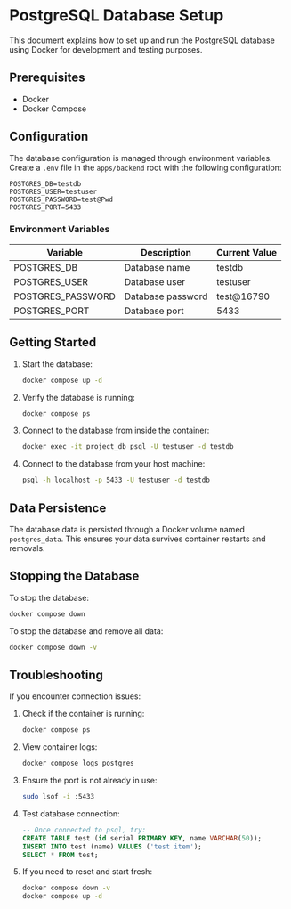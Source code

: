 # PostgreSQL Database Setup

This document explains how to set up and run the PostgreSQL database using Docker for development and testing purposes.

## Prerequisites

- Docker
- Docker Compose

## Configuration

The database configuration is managed through environment variables. Create a `.env` file in the `apps/backend` root with the following configuration:

```
POSTGRES_DB=testdb
POSTGRES_USER=testuser
POSTGRES_PASSWORD=test@Pwd
POSTGRES_PORT=5433
```

### Environment Variables

| Variable          | Description       | Current Value |
| ----------------- | ----------------- | ------------- |
| POSTGRES_DB       | Database name     | testdb        |
| POSTGRES_USER     | Database user     | testuser      |
| POSTGRES_PASSWORD | Database password | test@16790    |
| POSTGRES_PORT     | Database port     | 5433          |

## Getting Started

1. Start the database:

   ```bash
   docker compose up -d
   ```

2. Verify the database is running:

   ```bash
   docker compose ps
   ```

3. Connect to the database from inside the container:

   ```bash
   docker exec -it project_db psql -U testuser -d testdb
   ```

4. Connect to the database from your host machine:
   ```bash
   psql -h localhost -p 5433 -U testuser -d testdb
   ```

## Data Persistence

The database data is persisted through a Docker volume named `postgres_data`. This ensures your data survives container restarts and removals.

## Stopping the Database

To stop the database:

```bash
docker compose down
```

To stop the database and remove all data:

```bash
docker compose down -v
```

## Troubleshooting

If you encounter connection issues:

1. Check if the container is running:

   ```bash
   docker compose ps
   ```

2. View container logs:

   ```bash
   docker compose logs postgres
   ```

3. Ensure the port is not already in use:

   ```bash
   sudo lsof -i :5433
   ```

4. Test database connection:

   ```sql
   -- Once connected to psql, try:
   CREATE TABLE test (id serial PRIMARY KEY, name VARCHAR(50));
   INSERT INTO test (name) VALUES ('test item');
   SELECT * FROM test;
   ```

5. If you need to reset and start fresh:
   ```bash
   docker compose down -v
   docker compose up -d
   ```
